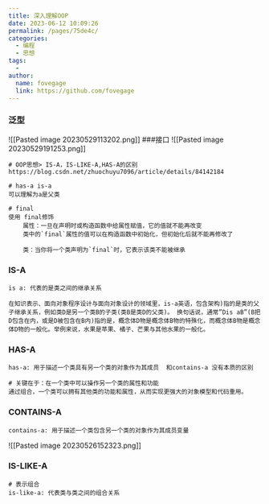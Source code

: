 ```yaml
---
title: 深入理解OOP
date: 2023-06-12 10:09:26
permalink: /pages/75de4c/
categories:
  - 编程
  - 思想
tags:
  - 
author: 
  name: fovegage
  link: https://github.com/fovegage
---
```

### 泛型
![[Pasted image 20230529113202.png]]
###接口
![[Pasted image 20230529191253.png]]
```
# OOP思想> IS-A，IS-LIKE-A,HAS-A的区别
https://blog.csdn.net/zhuochuyu7096/article/details/84142184

# has-a is-a
可以理解为a是父类

# final
使用 final修饰  
	属性：一旦在声明时或构造函数中给属性赋值，它的值就不能再改变
	类中的`final`属性的值可以在构造函数中初始化，但初始化后就不能再修改了
	
	类：当你将一个类声明为`final`时，它表示该类不能被继承
```
### IS-A
```
is a: 代表的是类之间的继承关系

在知识表示、面向对象程序设计与面向对象设计的领域里，is-a英语，包含架构)指的是类的父子继承关系，例如类D是另一个类B的子类(类B是类D的父类)。 换句话说，通常”Dis aB”(B把D包含在内，或是D被包含在B内)指的是，概念体D物是概念体B物的特殊化，而概念体B物是概念体D物的一般化。举例来说，水果是苹果、橘子、芒果与其他水果的一般化。

```
### HAS-A
```
has-a: 用于描述一个类具有另一个类的对象作为其成员  和contains-a 没有本质的区别

# 关键在于：在一个类中可以操作另一个类的属性和功能
通过组合，一个类可以拥有其他类的功能和属性，从而实现更强大的对象模型和代码重用。
```

### CONTAINS-A
```
contains-a: 用于描述一个类包含另一个类的对象作为其成员变量
```
![[Pasted image 20230526152323.png]]
### IS-LIKE-A
```
# 表示组合
is-like-a: 代表类与类之间的组合关系
```
